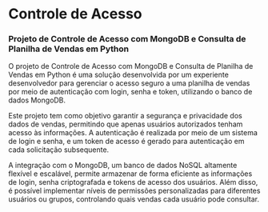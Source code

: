 # Controle de Acesso

### Projeto de Controle de Acesso com MongoDB e Consulta de Planilha de Vendas em Python

O projeto de Controle de Acesso com MongoDB e Consulta de Planilha de Vendas em Python é uma solução desenvolvida por um experiente desenvolvedor para gerenciar o acesso seguro a uma planilha de vendas por meio de autenticação com login, senha e token, utilizando o banco de dados MongoDB.

Este projeto tem como objetivo garantir a segurança e privacidade dos dados de vendas, permitindo que apenas usuários autorizados tenham acesso às informações. A autenticação é realizada por meio de um sistema de login e senha, e um token de acesso é gerado para autenticação em cada solicitação subsequente.

A integração com o MongoDB, um banco de dados NoSQL altamente flexível e escalável, permite armazenar de forma eficiente as informações de login, senha criptografada e tokens de acesso dos usuários. Além disso, é possível implementar níveis de permissões personalizadas para diferentes usuários ou grupos, controlando quais vendas cada usuário pode consultar.
